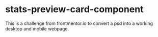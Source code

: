 # stats-preview-card-component

This is a challenge from frontmentor.io to convert a psd into a working desktop and mobile webpage.
